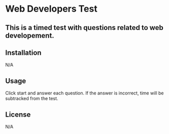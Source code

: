 # Web Developers Test

## This is a timed test with questions related to web developement.

## Installation
N/A

## Usage
Click start and answer each question. If the answer is incorrect, time will be subtracked from the test.

## License
N/A